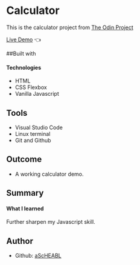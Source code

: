 # Calculator <br>

This is the calculator project from [The Odin Project](https://www.theodinproject.com/lessons/foundations-calculator) <br>

[Live Demo](https://ascheabl.github.io/Calculator/) 👈

##Built with <br>

#### Technologies <br>

- HTML <br>
- CSS Flexbox <br>
- Vanilla Javascript <br>

## Tools <br>

- Visual Studio Code <br>
- Linux terminal <br>
- Git and Github <br>

## Outcome <br>

- A working calculator demo. <br>

## Summary

#### What I learned <br>

Further sharpen my Javascript skill. <br>

## Author <br>

- Github: [aScHEABL](https://github.com/aScHEABL)